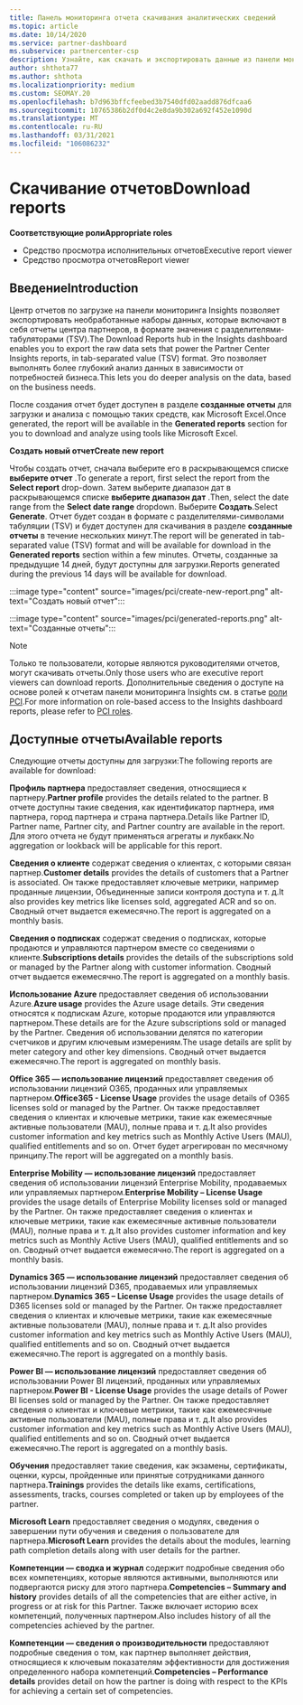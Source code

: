 ```yaml
---
title: Панель мониторинга отчета скачивания аналитических сведений
ms.topic: article
ms.date: 10/14/2020
ms.service: partner-dashboard
ms.subservice: partnercenter-csp
description: Узнайте, как скачать и экспортировать данные из панели мониторинга единой системы управления отчетами центра партнеров и из отчетов центра партнеров.
author: shthota77
ms.author: shthota
ms.localizationpriority: medium
ms.custom: SEOMAY.20
ms.openlocfilehash: b7d963bffcfeebed3b7540dfd02aadd876dfcaa6
ms.sourcegitcommit: 10765386b2df0d4c2e8da9b302a692f452e1090d
ms.translationtype: MT
ms.contentlocale: ru-RU
ms.lasthandoff: 03/31/2021
ms.locfileid: "106086232"
---
```

# <a name="download-reports"></a><span data-ttu-id="bce93-103">Скачивание отчетов</span><span class="sxs-lookup"><span data-stu-id="bce93-103">Download reports</span></span>

<span data-ttu-id="bce93-104">**Соответствующие роли**</span><span class="sxs-lookup"><span data-stu-id="bce93-104">**Appropriate roles**</span></span>

- <span data-ttu-id="bce93-105">Средство просмотра исполнительных отчетов</span><span class="sxs-lookup"><span data-stu-id="bce93-105">Executive report viewer</span></span>
- <span data-ttu-id="bce93-106">Средство просмотра отчетов</span><span class="sxs-lookup"><span data-stu-id="bce93-106">Report viewer</span></span>

## <a name="introduction"></a><span data-ttu-id="bce93-107">Введение</span><span class="sxs-lookup"><span data-stu-id="bce93-107">Introduction</span></span>

<span data-ttu-id="bce93-108">Центр отчетов по загрузке на панели мониторинга Insights позволяет экспортировать необработанные наборы данных, которые включают в себя отчеты центра партнеров, в формате значения с разделителями-табуляторами (TSV).</span><span class="sxs-lookup"><span data-stu-id="bce93-108">The Download Reports hub in the Insights dashboard enables you to export the raw data sets that power the Partner Center Insights reports, in tab-separated value (TSV) format.</span></span> <span data-ttu-id="bce93-109">Это позволяет выполнять более глубокий анализ данных в зависимости от потребностей бизнеса.</span><span class="sxs-lookup"><span data-stu-id="bce93-109">This lets you do deeper analysis on the data, based on the business needs.</span></span>

<span data-ttu-id="bce93-110">После создания отчет будет доступен в разделе **созданные отчеты** для загрузки и анализа с помощью таких средств, как Microsoft Excel.</span><span class="sxs-lookup"><span data-stu-id="bce93-110">Once generated, the report  will be available in the **Generated reports** section for you to download and analyze using tools like Microsoft Excel.</span></span>

<span data-ttu-id="bce93-111">**Создать новый отчет**</span><span class="sxs-lookup"><span data-stu-id="bce93-111">**Create new report**</span></span>

<span data-ttu-id="bce93-112">Чтобы создать отчет, сначала выберите его в раскрывающемся списке **выберите отчет** .</span><span class="sxs-lookup"><span data-stu-id="bce93-112">To generate a report, first select the report from the **Select report** drop-down.</span></span> <span data-ttu-id="bce93-113">Затем выберите диапазон дат в раскрывающемся списке **выберите диапазон дат** .</span><span class="sxs-lookup"><span data-stu-id="bce93-113">Then, select the date range from the **Select date range** dropdown.</span></span> <span data-ttu-id="bce93-114">Выберите **Создать**.</span><span class="sxs-lookup"><span data-stu-id="bce93-114">Select **Generate**.</span></span> <span data-ttu-id="bce93-115">Отчет будет создан в формате с разделителями-символами табуляции (TSV) и будет доступен для скачивания в разделе **созданные отчеты** в течение нескольких минут.</span><span class="sxs-lookup"><span data-stu-id="bce93-115">The report will be generated in tab-separated value (TSV) format and will be available for download in the **Generated reports** section within a few minutes.</span></span> <span data-ttu-id="bce93-116">Отчеты, созданные за предыдущие 14 дней, будут доступны для загрузки.</span><span class="sxs-lookup"><span data-stu-id="bce93-116">Reports generated during the previous 14 days will be available for download.</span></span>

:::image type="content" source="images/pci/create-new-report.png" alt-text="Создать новый отчет":::

:::image type="content" source="images/pci/generated-reports.png" alt-text="Созданные отчеты":::

>[!NOTE] 
><span data-ttu-id="bce93-119">Только те пользователи, которые являются руководителями отчетов, могут скачивать отчеты.</span><span class="sxs-lookup"><span data-stu-id="bce93-119">Only those users who are executive report viewers can download reports.</span></span> <span data-ttu-id="bce93-120">Дополнительные сведения о доступе на основе ролей к отчетам панели мониторинга Insights см. в статье [роли PCI](pci-roles.md).</span><span class="sxs-lookup"><span data-stu-id="bce93-120">For more information on role-based access to the Insights dashboard reports, please refer to [PCI roles](pci-roles.md).</span></span> 

## <a name="available-reports"></a><span data-ttu-id="bce93-121">Доступные отчеты</span><span class="sxs-lookup"><span data-stu-id="bce93-121">Available reports</span></span>

<span data-ttu-id="bce93-122">Следующие отчеты доступны для загрузки:</span><span class="sxs-lookup"><span data-stu-id="bce93-122">The following reports are available for download:</span></span>

<span data-ttu-id="bce93-123">**Профиль партнера** предоставляет сведения, относящиеся к партнеру.</span><span class="sxs-lookup"><span data-stu-id="bce93-123">**Partner profile** provides the details related to the partner.</span></span> <span data-ttu-id="bce93-124">В отчете доступны такие сведения, как идентификатор партнера, имя партнера, город партнера и страна партнера.</span><span class="sxs-lookup"><span data-stu-id="bce93-124">Details like Partner ID, Partner name, Partner city, and Partner country are available in the report.</span></span> <span data-ttu-id="bce93-125">Для этого отчета не будут применяться агрегаты и лукбакк.</span><span class="sxs-lookup"><span data-stu-id="bce93-125">No aggregation or lookback will be applicable for this report.</span></span>

<span data-ttu-id="bce93-126">**Сведения о клиенте** содержат сведения о клиентах, с которыми связан партнер.</span><span class="sxs-lookup"><span data-stu-id="bce93-126">**Customer details** provides the details of customers that a Partner is associated.</span></span> <span data-ttu-id="bce93-127">Он также предоставляет ключевые метрики, например проданные лицензии, Объединенные записи контроля доступа и т. д.</span><span class="sxs-lookup"><span data-stu-id="bce93-127">It also provides key metrics like licenses sold, aggregated ACR and so on.</span></span> <span data-ttu-id="bce93-128">Сводный отчет выдается ежемесячно.</span><span class="sxs-lookup"><span data-stu-id="bce93-128">The report is aggregated on a monthly basis.</span></span>

<span data-ttu-id="bce93-129">**Сведения о подписках** содержат сведения о подписках, которые продаются и управляются партнером вместе со сведениями о клиенте.</span><span class="sxs-lookup"><span data-stu-id="bce93-129">**Subscriptions details** provides the details of the subscriptions sold or managed by the Partner along with customer information.</span></span> <span data-ttu-id="bce93-130">Сводный отчет выдается ежемесячно.</span><span class="sxs-lookup"><span data-stu-id="bce93-130">The report is aggregated on a monthly basis.</span></span>

<span data-ttu-id="bce93-131">**Использование Azure** предоставляет сведения об использовании Azure.</span><span class="sxs-lookup"><span data-stu-id="bce93-131">**Azure usage** provides the Azure usage details.</span></span> <span data-ttu-id="bce93-132">Эти сведения относятся к подпискам Azure, которые продаются или управляются партнером.</span><span class="sxs-lookup"><span data-stu-id="bce93-132">These details are for the Azure subscriptions sold or managed by the Partner.</span></span> <span data-ttu-id="bce93-133">Сведения об использовании делятся по категории счетчиков и другим ключевым измерениям.</span><span class="sxs-lookup"><span data-stu-id="bce93-133">The usage details are split by meter category and other key dimensions.</span></span> <span data-ttu-id="bce93-134">Сводный отчет выдается ежемесячно.</span><span class="sxs-lookup"><span data-stu-id="bce93-134">The report is aggregated on monthly basis.</span></span>

<span data-ttu-id="bce93-135">**Office 365 — использование лицензий** предоставляет сведения об использовании лицензий O365, проданных или управляемых партнером.</span><span class="sxs-lookup"><span data-stu-id="bce93-135">**Office365 - License Usage** provides the usage details of O365 licenses sold or managed by the Partner.</span></span> <span data-ttu-id="bce93-136">Он также предоставляет сведения о клиентах и ключевые метрики, такие как ежемесячные активные пользователи (MAU), полные права и т. д.</span><span class="sxs-lookup"><span data-stu-id="bce93-136">It also provides customer information and key metrics such as Monthly Active Users (MAU), qualified entitlements and so on.</span></span> <span data-ttu-id="bce93-137">Отчет будет агрегирован по месячному принципу.</span><span class="sxs-lookup"><span data-stu-id="bce93-137">The report will be aggregated on a monthly basis.</span></span>

<span data-ttu-id="bce93-138">**Enterprise Mobility — использование лицензий**  предоставляет сведения об использовании лицензий Enterprise Mobility, продаваемых или управляемых партнером.</span><span class="sxs-lookup"><span data-stu-id="bce93-138">**Enterprise Mobility – License Usage**  provides the usage details of Enterprise Mobility licenses sold or managed by the Partner.</span></span> <span data-ttu-id="bce93-139">Он также предоставляет сведения о клиентах и ключевые метрики, такие как ежемесячные активные пользователи (MAU), полные права и т. д.</span><span class="sxs-lookup"><span data-stu-id="bce93-139">It also provides customer information and key metrics such as Monthly Active Users (MAU), qualified entitlements and so on.</span></span> <span data-ttu-id="bce93-140">Сводный отчет выдается ежемесячно.</span><span class="sxs-lookup"><span data-stu-id="bce93-140">The report is aggregated on a monthly basis.</span></span>

<span data-ttu-id="bce93-141">**Dynamics 365 — использование лицензий** предоставляет сведения об использовании лицензий D365, продаваемых или управляемых партнером.</span><span class="sxs-lookup"><span data-stu-id="bce93-141">**Dynamics 365 – License Usage** provides the usage details of D365 licenses sold or managed by the Partner.</span></span> <span data-ttu-id="bce93-142">Он также предоставляет сведения о клиентах и ключевые метрики, такие как ежемесячные активные пользователи (MAU), полные права и т. д.</span><span class="sxs-lookup"><span data-stu-id="bce93-142">It also provides customer information and key metrics such as Monthly Active Users (MAU), qualified entitlements and so on.</span></span> <span data-ttu-id="bce93-143">Сводный отчет выдается ежемесячно.</span><span class="sxs-lookup"><span data-stu-id="bce93-143">The report is aggregated on a monthly basis.</span></span>

<span data-ttu-id="bce93-144">**Power BI — использование лицензий** предоставляет сведения об использовании Power BI лицензий, проданных или управляемых партнером.</span><span class="sxs-lookup"><span data-stu-id="bce93-144">**Power BI - License Usage** provides the usage details of Power BI licenses sold or managed by the Partner.</span></span> <span data-ttu-id="bce93-145">Он также предоставляет сведения о клиентах и ключевые метрики, такие как ежемесячные активные пользователи (MAU), полные права и т. д.</span><span class="sxs-lookup"><span data-stu-id="bce93-145">It also provides customer information and key metrics such as Monthly Active Users (MAU), qualified entitlements and so on.</span></span> <span data-ttu-id="bce93-146">Сводный отчет выдается ежемесячно.</span><span class="sxs-lookup"><span data-stu-id="bce93-146">The report is aggregated on a monthly basis.</span></span>

<span data-ttu-id="bce93-147">**Обучения** предоставляет такие сведения, как экзамены, сертификаты, оценки, курсы, пройденные или принятые сотрудниками данного партнера.</span><span class="sxs-lookup"><span data-stu-id="bce93-147">**Trainings** provides the details like exams, certifications, assessments, tracks, courses completed or taken up by employees of the partner.</span></span>

<span data-ttu-id="bce93-148">**Microsoft Learn** предоставляет сведения о модулях, сведения о завершении пути обучения и сведения о пользователе для партнера.</span><span class="sxs-lookup"><span data-stu-id="bce93-148">**Microsoft Learn** provides the details about the modules, learning path completion details along with user details for the partner.</span></span>

<span data-ttu-id="bce93-149">**Компетенции — сводка и журнал** содержит подробные сведения обо всех компетенциях, которые являются активными, выполняются или подвергаются риску для этого партнера.</span><span class="sxs-lookup"><span data-stu-id="bce93-149">**Competencies – Summary and history** provides details of all the competencies that are either active, in progress or at risk for this Partner.</span></span> <span data-ttu-id="bce93-150">Также включает историю всех компетенций, полученных партнером.</span><span class="sxs-lookup"><span data-stu-id="bce93-150">Also includes history of all the competencies achieved by the partner.</span></span>

<span data-ttu-id="bce93-151">**Компетенции — сведения о производительности** предоставляют подробные сведения о том, как партнер выполняет действия, относящиеся к ключевым показателям эффективности для достижения определенного набора компетенций.</span><span class="sxs-lookup"><span data-stu-id="bce93-151">**Competencies – Performance details** provides detail on how the partner is doing with respect to the KPIs for achieving a certain set of competencies.</span></span>

